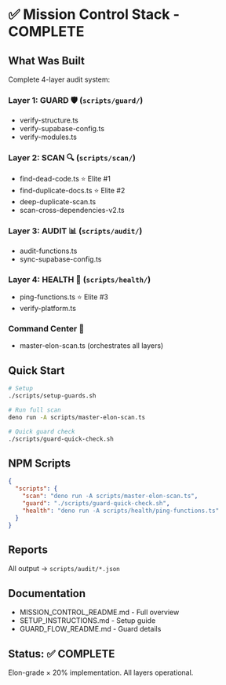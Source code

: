 # ✅ Mission Control Stack - COMPLETE

## What Was Built

Complete 4-layer audit system:

### Layer 1: GUARD 🛡️ (`scripts/guard/`)
- verify-structure.ts
- verify-supabase-config.ts  
- verify-modules.ts

### Layer 2: SCAN 🔍 (`scripts/scan/`)
- find-dead-code.ts ⭐ Elite #1
- find-duplicate-docs.ts ⭐ Elite #2
- deep-duplicate-scan.ts
- scan-cross-dependencies-v2.ts

### Layer 3: AUDIT 📊 (`scripts/audit/`)
- audit-functions.ts
- sync-supabase-config.ts

### Layer 4: HEALTH 💚 (`scripts/health/`)
- ping-functions.ts ⭐ Elite #3
- verify-platform.ts

### Command Center 🚀
- master-elon-scan.ts (orchestrates all layers)

## Quick Start

```bash
# Setup
./scripts/setup-guards.sh

# Run full scan
deno run -A scripts/master-elon-scan.ts

# Quick guard check
./scripts/guard-quick-check.sh
```

## NPM Scripts

```json
{
  "scripts": {
    "scan": "deno run -A scripts/master-elon-scan.ts",
    "guard": "./scripts/guard-quick-check.sh",
    "health": "deno run -A scripts/health/ping-functions.ts"
  }
}
```

## Reports

All output → `scripts/audit/*.json`

## Documentation

- MISSION_CONTROL_README.md - Full overview
- SETUP_INSTRUCTIONS.md - Setup guide
- GUARD_FLOW_README.md - Guard details

## Status: ✅ COMPLETE

Elon-grade × 20% implementation. All layers operational.
